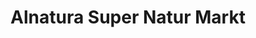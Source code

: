 ---
title: "Alnatura Super Natur Markt"
url: /zuerich/alnatura-super-natur-markt-kreuzplatz/
shop: Supermarkt
---